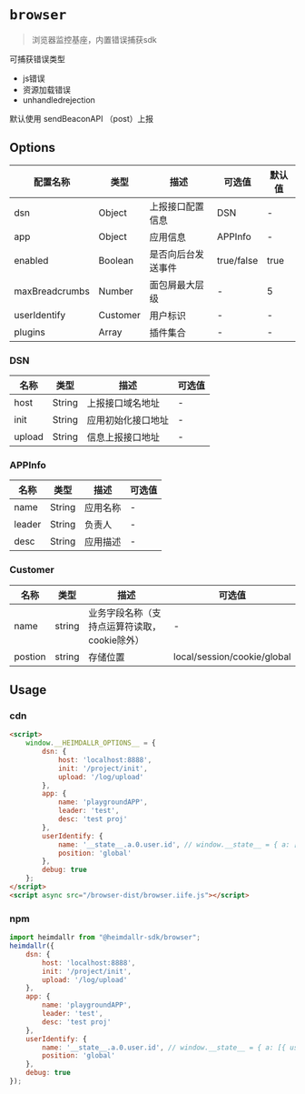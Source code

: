 # `browser`

> 浏览器监控基座，内置错误捕获sdk

可捕获错误类型

- js错误
- 资源加载错误
- unhandledrejection

默认使用 sendBeaconAPI （post）上报

## Options

|配置名称|类型|描述|可选值|默认值|
|-|-|-|-|-|
|dsn|Object|上报接口配置信息|DSN|-|
|app|Object|应用信息|APPInfo|-|
|enabled|Boolean|是否向后台发送事件|true/false|true|
|maxBreadcrumbs|Number|面包屑最大层级|-|5|
|userIdentify|Customer|用户标识|-|-|
|plugins|Array|插件集合|-|-|

### DSN

|名称|类型|描述|可选值|
|-|-|-|-|
|host|String|上报接口域名地址|-|
|init|String|应用初始化接口地址|-|
|upload|String|信息上报接口地址|-|

### APPInfo

|名称|类型|描述|可选值|
|-|-|-|-|
|name|String|应用名称|-|
|leader|String|负责人|-|
|desc|String|应用描述|-|

### Customer

|名称|类型|描述|可选值|
|-|-|-|-|
|name|string|业务字段名称（支持点运算符读取，cookie除外）|-|
|postion|string|存储位置|local/session/cookie/global|

## Usage

### cdn

```html
<script>
    window.__HEIMDALLR_OPTIONS__ = {
        dsn: {
            host: 'localhost:8888',
            init: '/project/init',
            upload: '/log/upload'
        },
        app: {
            name: 'playgroundAPP',
            leader: 'test',
            desc: 'test proj'
        },
        userIdentify: {
            name: '__state__.a.0.user.id', // window.__state__ = { a: [{ user: { id:'123' } }] }
            position: 'global'
        },
        debug: true
    };
</script>
<script async src="/browser-dist/browser.iife.js"></script>
```

### npm

```js
import heimdallr from "@heimdallr-sdk/browser";
heimdallr({
    dsn: {
        host: 'localhost:8888',
        init: '/project/init',
        upload: '/log/upload'
    },
    app: {
        name: 'playgroundAPP',
        leader: 'test',
        desc: 'test proj'
    },
    userIdentify: {
        name: '__state__.a.0.user.id', // window.__state__ = { a: [{ user: { id:'123' } }] }
        position: 'global'
    },
    debug: true
});
```
